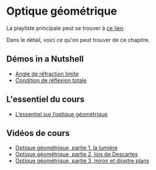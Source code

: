 # Optique géométrique

La playliste principale peut se trouver à [ce lien](https://youtube.com/playlist?list=PLEABsk5Xlyk55tHiTaS2RQT_9vICbHHw0).

Dans le détail, voici ce qu'on peut trouver de ce chapitre.

## Démos in a Nutshell

* [Angle de réfraction limite](https://youtu.be/cYNm_0nwc74)
* [Condition de réflexion totale](https://youtu.be/iRdZpablVdI)

## L'essentiel du cours

* [L’essentiel sur l’optique géométrique](https://youtu.be/ALNDFzfj5NQ)

## Vidéos de cours

* [Optique géométrique, partie 1, la lumière](https://youtu.be/IuTHPE5BToc)
* [Optique géométrique, partie 2, lois de Descartes](https://youtu.be/1dDZTVz0n74)
* [Optique géométrique, partie 3, miroir et dioptre plans](https://youtu.be/LOOMgec_RuY)

